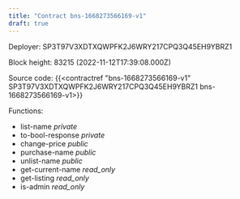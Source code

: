 ```yaml
---
title: "Contract bns-1668273566169-v1"
draft: true
---
```

Deployer: SP3T97V3XDTXQWPFK2J6WRY217CPQ3Q45EH9YBRZ1


 



Block height: 83215 (2022-11-12T17:39:08.000Z)

Source code: {{<contractref "bns-1668273566169-v1" SP3T97V3XDTXQWPFK2J6WRY217CPQ3Q45EH9YBRZ1 bns-1668273566169-v1>}}

Functions:

* list-name _private_
* to-bool-response _private_
* change-price _public_
* purchase-name _public_
* unlist-name _public_
* get-current-name _read_only_
* get-listing _read_only_
* is-admin _read_only_
